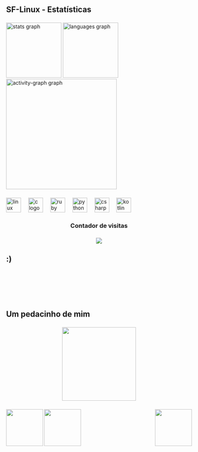 <h2 align="left">SF-Linux - Estatísticas</h2>

###

<div align="left">
  <img src="https://github-readme-stats.vercel.app/api?username=SF-Linux&hide_title=false&hide_rank=false&show_icons=true&include_all_commits=true&count_private=true&disable_animations=false&theme=moltack&locale=pt-br&hide_border=true&order=1&custom_title=SF-Linux" height="150" alt="stats graph"  />
  <img src="https://github-readme-stats.vercel.app/api/top-langs?username=SF-Linux&locale=pt-br&hide_title=false&layout=compact&card_width=320&langs_count=5&theme=moltack&hide_border=true&order=2" height="150" alt="languages graph"  />
  <img src="https://github-readme-activity-graph.vercel.app/graph?username=SF-Linux&radius=16&theme=gruvbox&area=true&order=5&custom_title=SF-Linux%20-%20Contribui%C3%A7%C3%B5es&hide_border=true&hide_title=false" height="300" alt="activity-graph graph"  />
</div>

###

<div align="left">
  <img src="https://img.shields.io/badge/Linux-FCC624?logo=linux&logoColor=black&style=for-the-badge" height="40" alt="linux logo"  />
  <img width="12" />
  <img src="https://cdn.jsdelivr.net/gh/devicons/devicon/icons/c/c-original.svg" height="40" alt="c logo"  />
  <img width="12" />
  <img src="https://cdn.jsdelivr.net/gh/devicons/devicon/icons/ruby/ruby-original.svg" height="40" alt="ruby logo"  />
  <img width="12" />
  <img src="https://cdn.jsdelivr.net/gh/devicons/devicon/icons/python/python-original.svg" height="40" alt="python logo"  />
  <img width="12" />
  <img src="https://cdn.jsdelivr.net/gh/devicons/devicon/icons/csharp/csharp-original.svg" height="40" alt="csharp logo"  />
  <img width="12" />
  <img src="https://cdn.jsdelivr.net/gh/devicons/devicon/icons/kotlin/kotlin-original.svg" height="40" alt="kotlin logo"  />
</div>

###

<h3 align="center">Contador de visitas</h3>

###

<div align="center">
  <img src="https://profile-counter.glitch.me/SF-Linux/count.svg?"  />
</div>

###

<h2 align="left">:)<br><br><br><br><br><br>Um pedacinho de mim</h2>

###

<div align="center">
  <img height="200" src="https://www.startpage.com/av/proxy-image?piurl=https%3A%2F%2Fi.ytimg.com%2Fvi%2FKW83u1pPjIU%2Fmaxresdefault.jpg&sp=1739742859Tfdd0c82ed1f506b2473a35d6eca180f763d95b69ebf9a575679a49a6aa4bf0a5"  />
</div>

###

<img align="left" height="100" src="https://www.startpage.com/av/proxy-image?piurl=http%3A%2F%2Fpa1.aminoapps.com%2F7090%2F70a94f639d40f4fa7ed3a4d300336c1e19eb1c48r1-339-353_00.gif&sp=1739743431T78e0c184cc4bec0da2a01c608d84cdf8b449e1041a500af7811ca509b5275d9c"  />

###

<img align="left" height="100" src="https://www.startpage.com/av/proxy-image?piurl=https%3A%2F%2Fcdn.pixabay.com%2Fphoto%2F2016%2F10%2F25%2F18%2F20%2Fjesus-1769631_960_720.png&sp=1739743606T49b424f2816ec82e1a65f680f40fbd5c404bea85e856cc57e5fdbc9a028427b1"  />

###

<img align="right" height="100" src="https://www.startpage.com/av/proxy-image?piurl=https%3A%2F%2Fmedia4.giphy.com%2Fmedia%2FEIOKH2p0wqgl9KW5fg%2Fgiphy.gif&sp=1739743135T48034b0f13582466ce4250e9d42c698dcc220b4eb857a35c0b4f7f8653177709"  />

###
